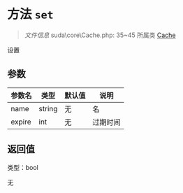 # 方法 `set`

> *文件信息* suda\core\Cache.php: 35~45
> 所属类 [Cache](../Cache.md)


设置

## 参数


| 参数名 | 类型 | 默认值 | 说明 |
|--------|-----|-------|-------|
| name |  string | 无 |  名 |
| expire |  int | 无 |  过期时间 |



## 返回值

类型：bool

无

